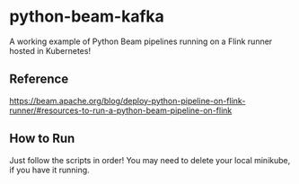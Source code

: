 # python-beam-kafka
A working example of Python Beam pipelines running on a Flink runner hosted in Kubernetes!


## Reference

https://beam.apache.org/blog/deploy-python-pipeline-on-flink-runner/#resources-to-run-a-python-beam-pipeline-on-flink


## How to Run

Just follow the scripts in order! You may need to delete your local minikube, if you have it running.
